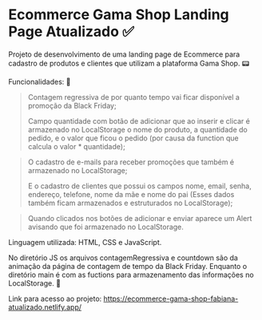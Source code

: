 # Ecommerce Gama Shop Landing Page Atualizado :white_check_mark:
Projeto de desenvolvimento de uma landing page de Ecommerce para cadastro de produtos e clientes que utilizam a plataforma Gama Shop. :pager:

Funcionalidades: :bookmark_tabs:
> Contagem regressiva de por quanto tempo vai ficar disponível a promoção da Black Friday;
> 
> Campo quantidade com botão de adicionar que ao inserir e clicar é armazenado no LocalStorage o nome do produto, a quantidade do pedido, e o valor que ficou o pedido 
(por causa da function que calcula o valor * quantidade);

> O cadastro de e-mails para receber promoções que também é armazenado no LocalStorage;
> 
> E o cadastro de clientes que possui os campos nome, email, senha, endereço, telefone, nome da mãe e nome do pai 
(Esses dados também ficam armazenados e estruturados no LocalStorage);

> Quando clicados nos botões de adicionar e enviar aparece um Alert avisando que foi armazenado no LocalStorage.

Linguagem utilizada: HTML, CSS e JavaScript.

No diretório JS os arquivos contagemRegressiva e countdown são da animação da página de contagem de tempo da Black Friday. Enquanto o diretório main é com as fuctions 
para armazenamento das informações no LocalStorage. :open_file_folder:

Link para acesso ao projeto: https://ecommerce-gama-shop-fabiana-atualizado.netlify.app/


